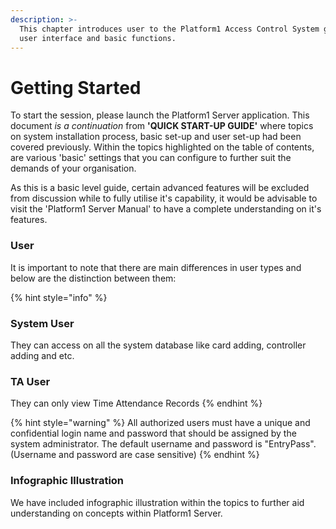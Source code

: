 ```yaml
---
description: >-
  This chapter introduces user to the Platform1 Access Control System graphical
  user interface and basic functions.
---
```


# Getting Started

To start the session, please launch the Platform1 Server application. This document _is a continuation_ from **'QUICK START-UP GUIDE'** where topics on system installation process, basic set-up and user set-up had been covered previously. Within the topics highlighted on the table of contents, are various 'basic' settings that you can configure to further suit the demands of your organisation. 

As this is a basic level guide, certain advanced features will be excluded from discussion while to fully utilise it's capability, it would be advisable to visit the 'Platform1 Server Manual' to have a complete understanding on it's features.

### User

It is important to note that there are main differences in user types and below are the distinction between them:

{% hint style="info" %}
### System User

They can access on all the system database like card adding, controller adding and etc.

### TA User

They can only view Time Attendance Records
{% endhint %}

{% hint style="warning" %}
All authorized users must have a unique and confidential login name and password that should be assigned by the system administrator. The default username and password is "EntryPass". \(Username and password are case sensitive\)
{% endhint %}

### Infographic Illustration

We have included infographic illustration within the topics to further aid understanding on concepts within Platform1 Server. 

